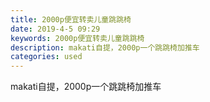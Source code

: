 ```yaml
---
title: 2000p便宜转卖儿童跳跳椅
date: 2019-4-5 09:29
keywords: 2000p便宜转卖儿童跳跳椅
description: makati自提，2000p一个跳跳椅加推车
categories: used
---
```

<td class="t_f" id="postmessage_3398505">

makati自提，2000p一个跳跳椅加推车<br/>
<img alt="" border="0" class="zoom" data-cf-modified-833816f5eb3eaebad47f6a4f-="" file="http://www.flw.ph/data/appbyme/upload/image/201904/05/wwwGzK9DdvcG.jpg" id="aimg_f3hB3" lazyloadthumb="1" onclick="" onmouseover="" src="http://www.flw.ph/data/appbyme/upload/image/201904/05/wwwGzK9DdvcG.jpg"/><br/>
<br/>
<img alt="" border="0" class="zoom" data-cf-modified-833816f5eb3eaebad47f6a4f-="" file="http://www.flw.ph/data/appbyme/upload/image/201904/05/AFLvnT7KbbzA.jpg" id="aimg_Ugpg8" lazyloadthumb="1" onclick="" onmouseover="" src="http://www.flw.ph/data/appbyme/upload/image/201904/05/AFLvnT7KbbzA.jpg"/><br/>
<br/>
</td>
